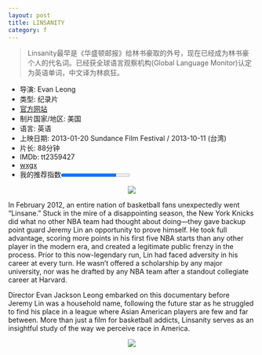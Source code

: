 ```yaml
---
layout: post
title: LINSANITY
category: f
---
```

>Linsanity最早是《华盛顿邮报》给林书豪取的外号，现在已经成为林书豪个人的代名词。已经获全球语言观察机构(Global Language Monitor)认定为英语单词，中文译为林疯狂。

* 导演: Evan Leong
* 类型: 纪录片
* [官方网站](www.linsanitythemovie.com)
* 制片国家/地区: 美国
* 语言: 英语
* 上映日期: 2013-01-20 Sundance Film Festival / 2013-10-11 (台湾)
* 片长: 88分钟
* IMDb: tt2359427
* [wxgx](http://pan.baidu.com/s/107kg8)
* 我的推荐指数<progress min="0" max="100" value="80"><span>80</span>%</progesss>

<center><img class="cover" src="http://oriyao.oss-cn-hangzhou.aliyuncs.com/website/movie/linsanity%20%282%29.jpg"></center>

In February 2012, an entire nation of basketball fans unexpectedly went “Linsane.” Stuck in the mire of a disappointing season, the New York Knicks did what no other NBA team had thought about doing—they gave backup point guard Jeremy Lin an opportunity to prove himself. He took full advantage, scoring more points in his first five NBA starts than any other player in the modern era, and created a legitimate public frenzy in the process. Prior to this now-legendary run, Lin had faced adversity in his career at every turn. He wasn’t offered a scholarship by any major university, nor was he drafted by any NBA team after a standout collegiate career at Harvard.

Director Evan Jackson Leong embarked on this documentary before Jeremy Lin was a household name, following the future star as he struggled to find his place in a league where Asian American players are few and far between. More than just a film for basketball addicts, Linsanity serves as an insightful study of the way we perceive race in America.

<center><img class="cover" src="http://oriyao.oss-cn-hangzhou.aliyuncs.com/website/movie/linsanity%20%281%29.jpg"></center>




